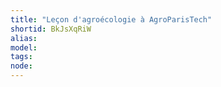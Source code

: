 ```yaml
---
title: "Leçon d'agroécologie à AgroParisTech"
shortid: BkJsXqRiW
alias: 
model: 
tags: 
node: 
--- 
```

 